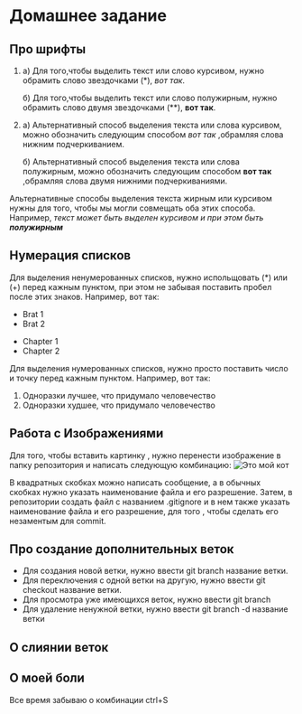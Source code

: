 # Домашнее задание

## Про шрифты

1. а) Для того,чтобы выделить текст или слово курсивом, нужно обрамить слово звездочками (*), *вот так*.

   б) Для того,чтобы выделить текст или слово полужирным, нужно обрамить слово двумя звездочками (**), **вот так**.

2. а) Альтернативный способ выделения текста или слова курсивом, можно обозначить следующим способом _вот так_ ,обрамляя слова нижним подчеркиванием.

   б) Альтернативный способ выделения текста или слова полужирным, можно обозначить следующим способом __вот так__ ,обрамляя слова двумя нижними подчеркиваниями.

Альтернативные способы выделения текста жирным или курсивом нужны для того, чтобы мы могли совмещать оба этих способа. Например, _текст может быть выделен курсивом и при этом быть **полужирным**_

## Нумерация списков

Для выделения ненумерованных списков, нужно испольщовать (*) или (+) перед кажным пунктом, при этом не забывая поставить пробел после этих знаков. Например, вот так:

* Brat 1
* Brat 2
+ Chapter 1
+ Chapter 2

Для выделения нумерованных списков, нужно просто поставить число и точку перед кажным пунктом. Например, вот так:

1. Одноразки лучшее, что придумало человечество
2. Одноразки худшее, что придумало человечество

## Работа с Изображениями

Для того, чтобы вставить картинку , нужно перенести изображение в папку репозитория и написать следующую комбинацию: ![Это мой кот](masya.JPG)

В квадратных скобках можно написать сообщение, а в обычных скобках нужно указать наименование файла и его разрешение. Затем, в репозитории создать файл с названием .gitignore и в нем также указать наименование файла и его разрешение, для того , чтобы сделать его незаментым для commit.

## Про создание дополнительных веток

* Для создания новой ветки, нужно ввести git branch название ветки.
* Для переключения с одной ветки на другую, нужно ввести git checkout название ветки.
* Для просмотра уже имеющихся веток, нужно ввести git branch
* Для удаление ненужной ветки, нужно ввести git branch -d название ветки

## О слиянии веток

## О моей боли

Все время забываю о комбинации ctrl+S